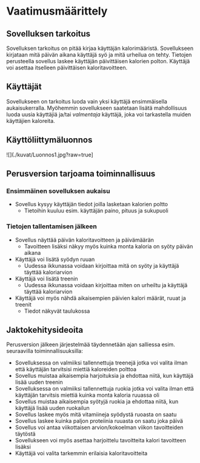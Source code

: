# Vaatimusmäärittely

## Sovelluksen tarkoitus

Sovelluksen tarkoitus on pitää kirjaa käyttäjän kalorimääristä. Sovellukseen kirjataan mitä päivän aikana käyttäjä syö ja mitä urheilua on tehty.
Tietojen perusteella sovellus laskee käyttäjän päivittäisen kalorien polton. Käyttäjä voi asettaa itselleen päivittäisen kaloritavoitteen.

## Käyttäjät

Sovellukseen on tarkoitus luoda vain yksi käyttäjä ensimmäisella aukaisukerralla. Myöhemmin sovellukseen saatetaan lisätä mahdollisuus luoda uusia käyttäjiä ja/tai 
_valmentaja_ käyttäjä, joka voi tarkastella muiden käyttäjien kaloreita.

## Käyttöliittymäluonnos
 ![](./kuvat/Luonnos1.jpg?raw=true]

## Perusversion tarjoama toiminnallisuus
### Ensimmäinen sovelluksen aukaisu
- Sovellus kysyy käyttäjän tiedot joilla lasketaan kalorien poltto
  - Tietoihin kuuluu esim. käyttäjän paino, pituus ja sukupuoli
 
### Tietojen tallentamisen jälkeen
- Sovellus näyttää päivän kaloritavoitteen ja päivämäärän
  - Tavoitteen lisäksi näkyy myös kuinka monta kaloria on syöty päivän aikana
- Käyttäjä voi lisätä syödyn ruuan
  - Uudessa ikkunassa voidaan kirjoittaa mitä on syöty ja käyttäjä täyttää kaloriarvion
- Käyttäjä voi lisätä treenin
  - Uudessa ikkunassa voidaan kirjoittaa miten on urheiltu ja käyttäjä täyttää kaloriarvion
- Käyttäjä voi myös nähdä aikaisempien päivien kalori määrät, ruuat ja treenit
  - Tiedot näkyvät taulukossa

## Jaktokehitysideoita
Perusversion jälkeen järjestelmää täydennetään ajan salliessa esim. seuraavilla toiminnallisuuksilla:
- Sovelluksessa on valmiiksi tallennettuja treenejä jotka voi valita ilman että käyttäjän tarvitsisi miettiä kaloreiden polttoa
- Sovellus muistaa aikaisempia harjoituksia ja ehdottaa niitä, kun käyttäjä lisää uuden treenin
- Sovelluksessa on valmiiksi tallennettuja ruokia jotka voi valita ilman että käyttäjän tarvitsis miettiä kuinka monta kaloria ruuassa oli
- Sovellus muistaa aikaisempia syötyjä ruokia ja ehdottaa niitä, kun käyttäjä lisää uuden ruokailun
- Sovellus laskee myös mitä vitamiineja syödystä ruoasta on saatu
- Sovellus laskee kuinka paljon proteiinia ruuasta on saatu joka päivä
- Sovellus voi antaa viikottaisen arvion/kokoelman viikon tavoitteiden täytöstä
- Sovellukseen voi myös asettaa harjoittelu tavoitteita kalori tavoitteen lisäksi
- Käyttäjä voi valita tarkemmin erilaisia kaloritavoitteita
